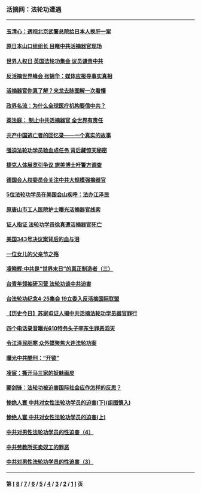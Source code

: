 ### 活摘网：法轮功遭遇
---
#### [玉清心：透视北京武警总院给日本人换肝一案](../../pages/nf5881/n13771978.md?12180430) 
#### [原日本山口组组长 目睹中共活摘器官现场](../../pages/nf5881/n13767360.md?12180430) 
#### [世界人权日 英国法轮功集会 议员谴责中共](../../pages/nf5881/n13431763.md?12180430) 
#### [反活摘世界峰会 张锦华：媒体应报导事实真相](../../pages/nf5881/n13278502.md?12180430) 
#### [活摘器官你真了解？来龙去脉图解一次看懂](../../pages/nf5881/n13013820.md?12180430) 
#### [政界名流：为什么全球医疗机构要信中共？](../../pages/nf5881/n11945479.md?12180430) 
#### [英法庭： 制止中共活摘器官 全世界有责任](../../pages/nf5881/n11330691.md?12180430) 
#### [共产中国逃亡者的回忆录——一个真实的故事](../../pages/nf5881/n10918649.md?12180430) 
#### [强迫法轮功学员验血成任务 背后藏惊天秘密](../../pages/nf5881/n4252384.md?12180430) 
#### [捷克人体展览引争议 旅美博士吁警方调查](../../pages/nf5881/n9429187.md?12180430) 
#### [德国会人权委员会关注中共大规模强摘器官](../../pages/nf5881/n8418950.md?12180430) 
#### [5位法轮功学员在美国会山疾呼：法办江泽民](../../pages/nf5881/n8101519.md?12180430) 
#### [原唐山市工人医院护士曝光活摘器官线索](../../pages/nf5881/n8076384.md?12180430) 
#### [证人指证 法轮功学员徐真遭活摘器官死亡](../../pages/nf5881/n8042467.md?12180430) 
#### [美国343号决议案背后的血与泪](../../pages/nf5881/n8020684.md?12180430) 
#### [一位女儿的父亲节之殇](../../pages/nf5881/n8014122.md?12180430) 
#### [凌晓辉:中共是“世界末日”的真正制造者（三）](../../pages/nf5881/n4210333.md?12180430) 
#### [台青年领袖研习营 法轮功谈中共迫害](../../pages/nf5881/n4141857.md?12180430) 
#### [台法轮功纪念4‧25集会 19立委入反活摘国际联盟](../../pages/nf5881/n4141821.md?12180430) 
#### [【历史今日】苏家屯证人揭中共活摘法轮功学员器官罪行](../../pages/nf5881/n4135912.md?12180430) 
#### [四个电话录音曝光610特务头子李东生罪恶滔天](../../pages/nf5881/n4040060.md?12180430) 
#### [令江泽民胆寒 众外媒聚焦大连法轮功案](../../pages/nf5881/n3932671.md?12180430) 
#### [曝光中共酷刑：“开锁”](../../pages/nf5881/n3889373.md?12180430) 
#### [凌宸：撕开马三家的妖魅画皮](../../pages/nf5881/n3849369.md?12180430) 
#### [郦剑锋：法轮功被迫害国际社会应作怎样的反思？](../../pages/nf5881/n3824560.md?12180430) 
#### [惨绝人寰 中共对女性法轮功学员的迫害(下)(组图慎入)](../../pages/nf5881/n3816285.md?12180430) 
#### [惨绝人寰 中共对女性法轮功学员的迫害(上)](../../pages/nf5881/n3815374.md?12180430) 
#### [中共对男性法轮功学员的性迫害（4）](../../pages/nf5881/n3769144.md?12180430) 
#### [中共劳教所买卖奴工的罪恶](../../pages/nf5881/n3769378.md?12180430) 
#### [中共对男性法轮功学员的性迫害（3）](../../pages/nf5881/n3768231.md?12180430) 

---
#### 第 [ [8](./8.md?12180430) / [7](./7.md?12180430) / [6](./6.md?12180430) / [5](./5.md?12180430) / [4](./4.md?12180430) / [3](./3.md?12180430) / [2](./2.md?12180430) / [1](./1.md?12180430) ] 页
